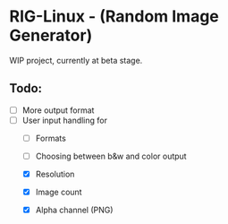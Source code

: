# RIG-Linux - (Random Image Generator)
WIP project, currently at beta stage.

## Todo:
- [ ] More output format
- [ ] User input handling for
  - [ ] Formats
  - [ ] Choosing between b&w and color output
  - [x] Resolution
  - [x] Image count
  - [x] Alpha channel (PNG)

